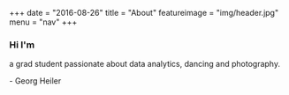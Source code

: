 +++
date = "2016-08-26"
title = "About"
featureimage = "img/header.jpg"
menu = "nav"
+++

### Hi I'm

a grad student passionate about data analytics, dancing and photography.

\- Georg Heiler